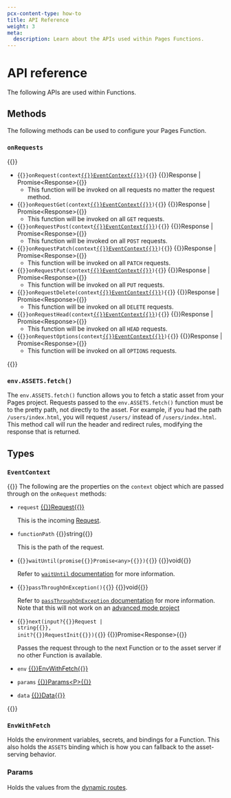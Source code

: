 ```yaml
---
pcx-content-type: how-to
title: API Reference
weight: 3
meta:
  description: Learn about the APIs used within Pages Functions.
---
```


# API reference

The following APIs are used within Functions. 

## Methods

The following methods can be used to configure your Pages Function.

### `onRequests`

{{<definitions>}}

- {{<code>}}onRequest(context[{{<param-type>}}EventContext{{</param-type>}}](#eventcontext)){{</code>}} {{<type>}}Response | Promise&lt;Response&gt;{{</type>}}
  - This function will be invoked on all requests no matter the request method.
- {{<code>}}onRequestGet(context[{{<param-type>}}EventContext{{</param-type>}}](#eventcontext)){{</code>}} {{<type>}}Response | Promise&lt;Response&gt;{{</type>}}
  - This function will be invoked on all `GET` requests.
- {{<code>}}onRequestPost(context[{{<param-type>}}EventContext{{</param-type>}}](#eventcontext)){{</code>}} {{<type>}}Response | Promise&lt;Response&gt;{{</type>}}
  - This function will be invoked on all `POST` requests.
- {{<code>}}onRequestPatch(context[{{<param-type>}}EventContext{{</param-type>}}](#eventcontext)){{</code>}} {{<type>}}Response | Promise&lt;Response&gt;{{</type>}}
  - This function will be invoked on all `PATCH` requests.
- {{<code>}}onRequestPut(context[{{<param-type>}}EventContext{{</param-type>}}](#eventcontext)){{</code>}} {{<type>}}Response | Promise&lt;Response&gt;{{</type>}}
  - This function will be invoked on all `PUT` requests.
- {{<code>}}onRequestDelete(context[{{<param-type>}}EventContext{{</param-type>}}](#eventcontext)){{</code>}} {{<type>}}Response | Promise&lt;Response&gt;{{</type>}}
  - This function will be invoked on all `DELETE` requests.
- {{<code>}}onRequestHead(context[{{<param-type>}}EventContext{{</param-type>}}](#eventcontext)){{</code>}} {{<type>}}Response | Promise&lt;Response&gt;{{</type>}}
  - This function will be invoked on all `HEAD` requests.
- {{<code>}}onRequestOptions(context[{{<param-type>}}EventContext{{</param-type>}}](#eventcontext)){{</code>}} {{<type>}}Response | Promise&lt;Response&gt;{{</type>}}
  - This function will be invoked on all `OPTIONS` requests.

{{</definitions>}}

### `env.ASSETS.fetch()`

The `env.ASSETS.fetch()` function allows you to fetch a static asset from your Pages project. Requests passed to the `env.ASSETS.fetch()` function must be to the pretty path, not directly to the asset. For example, if you had the path `/users/index.html`, you will request `/users/` instead of `/users/index.html`. This method call will run the header and redirect rules, modifying the response that is returned.

## Types

### `EventContext`

{{<definitions>}}
The following are the properties on the `context` object which are passed through on the `onRequest` methods:

  - `request` [{{<type>}}Request{{</type>}}](/workers/runtime-apis/request/)
 
      This is the incoming [Request](/workers/runtime-apis/request/).
  
  - `functionPath` {{<type>}}string{{</type>}}
  
      This is the path of the request. 
    
  - {{<code>}}waitUntil(promise{{<param-type>}}Promise&lt;any&gt;{{</param-type>}}){{</code>}} {{<type>}}void{{</type>}}
  
      Refer to [`waitUntil` documentation](/workers/runtime-apis/fetch-event/#waituntil) for more information.
  
  - {{<code>}}passThroughOnException(){{</code>}} {{<type>}}void{{</type>}}
  
      Refer to [`passThroughOnException` documentation](/workers/runtime-apis/fetch-event/#passthroughonexception) for more information. Note that this will not work on an [advanced mode project](/pages/platform/functions/advanced-mode/)
  
  - {{<code>}}next(input?{{<param-type>}}Request | string{{</param-type>}}, init?{{<param-type>}}RequestInit{{</param-type>}}){{</code>}} {{<type>}}Promise&lt;Response&gt;{{</type>}}
  
      Passes the request through to the next Function or to the asset server if no other Function is available. 
  
  - `env` [{{<type>}}EnvWithFetch{{</type>}}](#envwithfetch)
  - `params` [{{<type>}}Params&lt;P&gt;{{</type>}}](#params)
  - `data` [{{<type>}}Data{{</type>}}](#data)
  
{{</definitions>}}

### `EnvWithFetch`

Holds the environment variables, secrets, and bindings for a Function. This also holds the `ASSETS` binding which is how you can fallback to the asset-serving behavior. 

### Params

Holds the values from the [dynamic routes](/pages/platform/functions/routing/#dynamic-routes).
